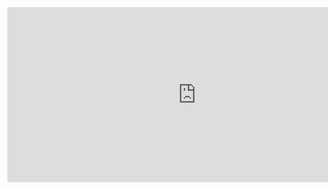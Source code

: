 <iframe src="https://docs.google.com/forms/d/e/1FAIpQLSeLF8H4KXQO1AFF1-6_Obmgk_TKieHnEZAX_jFLEo0CHsnApg/viewform?embedded=true" width="860" height="400" frameborder="0" marginheight="0" marginwidth="0">Загрузка...</iframe>
